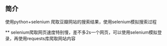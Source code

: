 ## 简介
使用python+selenium 爬取豆瓣网站的搜索结果，使用selenium模拟搜索过程

** selenium爬取网页速度特别慢，差不多2s一个网页，可以使用selenium模拟登录，再使用requests库爬取网站内容